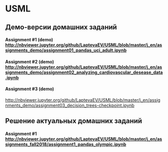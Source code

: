 # USML
## Демо-версии домашних заданий
#### Assignment #1 (demo) http://nbviewer.jupyter.org/github/LaptevaEV/USML/blob/master/j_en/assignments_demo/assignment01_pandas_uci_adult.ipynb
#### Assignment #2 (demo) http://nbviewer.jupyter.org/github/LaptevaEV/USML/blob/master/j_en/assignments_demo/assignment02_analyzing_cardiovascular_desease_data.ipynb
#### Assignment #3 (demo) 
http://nbviewer.jupyter.org/github/LaptevaEV/USML/blob/master/j_en/assignments_demo/assignment03_decision_trees-checkpoint.ipynb

## Решение актуальных домашних заданий
#### Assignment #1 http://nbviewer.jupyter.org/github/LaptevaEV/USML/blob/master/j_en/assignments_fall2018/assignment1_pandas_olympic.ipynb
